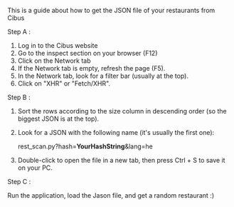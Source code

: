 This is a guide about how to get the JSON file of your restaurants from Cibus

Step A :
  1. Log in to the Cibus website
  2. Go to the inspect section on your browser (F12)
  3. Click on the Network tab
  4. If the Network tab is empty, refresh the page (F5).
  5. In the Network tab, look for a filter bar (usually at the top).
  6. Click on "XHR" or "Fetch/XHR".
     
Step B :
1. Sort the rows according to the size column in descending order (so the biggest JSON is at the top).
2. Look for a JSON with the following name (it's usually the first one):
   
   rest_scan.py?hash=**YourHashString**&lang=he
4. Double-click to open the file in a new tab, then press Ctrl + S to save it on your PC.
   
Step C :

Run the application, load the Jason file, and get a random restaurant :)
